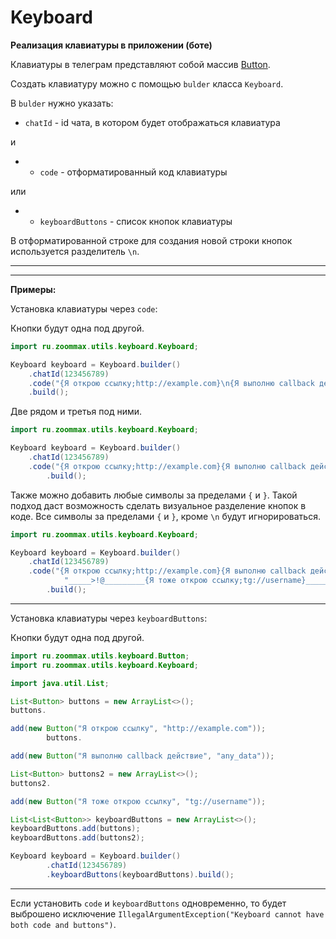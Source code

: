 # Keyboard
**Реализация клавиатуры в приложении (боте)**

Клавиатуры в телеграм представляют собой массив [Button](button.md).

Создать клавиатуру можно с помощью `bulder` класса `Keyboard`.

В `bulder` нужно указать:

- `chatId` - id чата, в котором будет отображаться клавиатура

и

- - `code` - отформатированный код клавиатуры

или

- - `keyboardButtons` - список кнопок клавиатуры

В отформатированной строке для создания новой строки кнопок используется разделитель `\n`.

---

---

**Примеры:**

Установка клавиатуры через `code`:

Кнопки будут одна под другой.

```java
import ru.zoommax.utils.keyboard.Keyboard;

Keyboard keyboard = Keyboard.builder()
    .chatId(123456789)
    .code("{Я открою ссылку;http://example.com}\n{Я выполню callback действие;any_data}")
    .build();
```

Две рядом и третья под ними.

```java
import ru.zoommax.utils.keyboard.Keyboard;

Keyboard keyboard = Keyboard.builder()
    .chatId(123456789)
    .code("{Я открою ссылку;http://example.com}{Я выполню callback действие;any_data}\n{Я тоже открою ссылку;tg://username}")
        .build();
```

Также можно добавить любые символы за пределами `{` и `}`. Такой подход даст возможность
сделать визуальное разделение кнопок в коде. Все символы за пределами `{` и `}`, кроме `\n` будут
игнорироваться.

```java
import ru.zoommax.utils.keyboard.Keyboard;

Keyboard keyboard = Keyboard.builder()
    .chatId(123456789)
    .code("{Я открою ссылку;http://example.com}{Я выполню callback действие;any_data}\n" +
            "_____>!@_________{Я тоже открою ссылку;tg://username}______acfd_______")
        .build();
```

---

Установка клавиатуры через `keyboardButtons`:

Кнопки будут одна под другой.

```java
import ru.zoommax.utils.keyboard.Button;
import ru.zoommax.utils.keyboard.Keyboard;

import java.util.List;

List<Button> buttons = new ArrayList<>();
buttons.

add(new Button("Я открою ссылку", "http://example.com"));
        buttons.

add(new Button("Я выполню callback действие", "any_data"));

List<Button> buttons2 = new ArrayList<>();
buttons2.

add(new Button("Я тоже открою ссылку", "tg://username"));

List<List<Button>> keyboardButtons = new ArrayList<>();
keyboardButtons.add(buttons);
keyboardButtons.add(buttons2);

Keyboard keyboard = Keyboard.builder()
        .chatId(123456789)
        .keyboardButtons(keyboardButtons).build();
```

---

Если установить `code` и `keyboardButtons` одновременно,
то будет выброшено исключение
`IllegalArgumentException("Keyboard cannot have both code and buttons")`.
